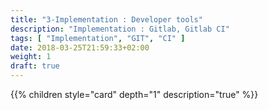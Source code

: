 ```yaml
---
title: "3-Implementation : Developer tools"
description: "Implementation : Gitlab, Gitlab CI"
tags: [ "Implementation", "GIT", "CI" ]
date: 2018-03-25T21:59:33+02:00
weight: 1
draft: true
---
```

{{% children style="card" depth="1"  description="true" %}}
